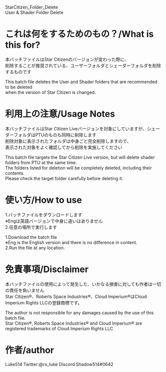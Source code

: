 StarCitizen_Folder_Delete  
User & Shader Folder Delete

# これは何をするためのもの？/What is this for?
  本バッチファイルはStar Citizenのバージョンが変わった際に、  
  削除することが推奨されている、ユーザーフォルダとシェーダーフォルダを削除するものです  
  
  This batch file deletes the User and Shader folders that are recommended to be deleted  
  when the version of Star Citizen is changed.  
  
# 利用上の注意/Usage Notes
  本バッチファイルはStar Citizen Liveバージョンを対象にしていますが、シェーダーフォルダはPTUのものも同時に削除します  
  削除対象に表示されたフォルダは中身ごと完全削除しますので、  
  表示された対象をよく確認してから削除を実施してください  
  
  This batch file targets the Star Citizen Live version, but will delete shader folders from PTU at the same time.  
  The folders listed for deletion will be completely deleted, including their contents.  
  Please check the target folder carefully before deleting it.  
  
# 使い方/How to use
  1.バッチファイルをダウンロードします  
    ※Engは英語バージョンで中身に違いはありません  
  2.任意の場所で実行します  
  
  1.Download the batch file  
    ※Eng is the English version and there is no difference in content.  
  2.Run the file at any location.  

# 免責事項/Disclaimer
  本バッチファイルの使用によって発生した、いかなる損害に対しても作者は一切の責任を負いません  
  Star Citizen®、Roberts Space Industries®、Cloud Imperium®はCloud Imperium Rights LLCの登録商標です。  
  
  The author is not responsible for any damages caused by the use of this batch file.  
  Star Citizen®, Roberts Space Industries® and Cloud Imperium® are registered trademarks of Cloud Imperium Rights LLC  
  
# 作者/author
  Luke514 Twitter:@rx_luke Discord:Shadow514#0642
